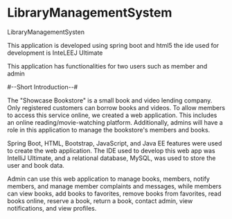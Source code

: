 # LibraryManagementSystem
LibraryManagementSysten
 
 This application is developed using spring boot and html5
 the ide used for development is InteLEEJ Ultimate
 
 This application has functionalities for two users such as member and admin
 
 
 
 #--Short Introduction--#
 
 
 The "Showcase Bookstore" is a small book and video lending company. Only registered customers 
can borrow books and videos. To allow members to access this service online, we created a web 
application. This includes an online reading/movie-watching platform. Additionally, admins will 
have a role in this application to manage the bookstore's members and books. 

Spring Boot, HTML, Bootstrap, JavaScript, and Java EE features were used to create the web application. The IDE used
to develop this web app was IntelliJ Ultimate, and a relational database, MySQL, was used to store 
the user and book data.

Admin can use this web application to manage books, members, notify members, and manage 
member complaints and messages, while members can view books, add books to favorites, remove 
books from favorites, read books online, reserve a book, return a book, contact admin, view 
notifications, and view profiles.
